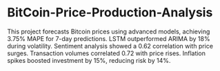 # BitCoin-Price-Production-Analysis
This project forecasts Bitcoin prices using advanced models, achieving 3.75% MAPE for 7-day predictions. LSTM outperformed ARIMA by 18% during volatility. Sentiment analysis showed a 0.62 correlation with price surges. Transaction volumes correlated 0.72 with price rises. Inflation spikes boosted investment by 15%, reducing risk by 14%.

